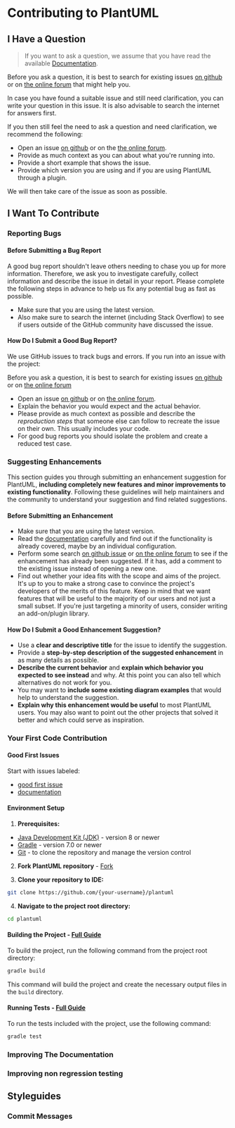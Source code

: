 # Contributing to PlantUML



## I Have a Question

> If you want to ask a question, we assume that you have read the available [Documentation](https://plantuml.com).

Before you ask a question, it is best to search for
existing issues [on github](https://github.com/plantuml/plantuml/issues) 
or on [the online forum](https://forum.plantuml.net)
that might help you.

In case you have found a suitable issue and still need clarification, you can write your question in this issue.
It is also advisable to search the internet for answers first.

If you then still feel the need to ask a question and need clarification, we recommend the following:

- Open an issue [on github](https://github.com/plantuml/plantuml/issues/new) or on the
  [the online forum](https://forum.plantuml.net/ask).
- Provide as much context as you can about what you're running into.
- Provide a short example that shows the issue.
- Provide which version you are using and if you are using PlantUML through a plugin.

We will then take care of the issue as soon as possible.


## I Want To Contribute


### Reporting Bugs

#### Before Submitting a Bug Report

A good bug report shouldn't leave others needing to chase you up for more information. Therefore, we ask you to investigate carefully, collect information and describe the issue in detail in your report. Please complete the following steps in advance to help us fix any potential bug as fast as possible.

- Make sure that you are using the latest version.
- Also make sure to search the internet (including Stack Overflow) to see if users outside of the GitHub community have discussed the issue.


#### How Do I Submit a Good Bug Report?

We use GitHub issues to track bugs and errors. If you run into an issue with the project:

Before you ask a question, it is best to search for
existing issues [on github](https://github.com/plantuml/plantuml/issues) 
or on [the online forum](https://forum.plantuml.net)


- Open an issue [on github](https://github.com/plantuml/plantuml/issues) 
or on [the online forum](https://forum.plantuml.net).
- Explain the behavior you would expect and the actual behavior.
- Please provide as much context as possible and describe the *reproduction steps* that someone else can follow to recreate the issue on their own. This usually includes your code.
- For good bug reports you should isolate the problem and create a reduced test case.


### Suggesting Enhancements

This section guides you through submitting an enhancement suggestion for
PlantUML, **including completely new features and minor improvements to existing functionality**. Following
these guidelines will help maintainers and the community to understand your suggestion and find related suggestions.

#### Before Submitting an Enhancement

- Make sure that you are using the latest version.
- Read the [documentation](https://plantuml.com) carefully and find out if the functionality is already covered, maybe by an individual configuration.
- Perform some search [on github issue](https://github.com/plantuml/plantuml/issues) or  [on the online forum](https://forum.plantuml.net) to see if the enhancement has already been suggested. If it has, add a comment to the existing issue instead of opening a new one.
- Find out whether your idea fits with the scope and aims of the project. It's up to you to make a strong case to convince the project's developers of the merits of this feature. Keep in mind that we want features that will be useful to the majority of our users and not just a small subset. If you're just targeting a minority of users, consider writing an add-on/plugin library.

#### How Do I Submit a Good Enhancement Suggestion?

- Use a **clear and descriptive title** for the issue to identify the suggestion.
- Provide a **step-by-step description of the suggested enhancement** in as many details as possible.
- **Describe the current behavior** and **explain which behavior you expected to see instead** and why. At this point you can also tell which alternatives do not work for you.
- You may want to **include some existing diagram examples** that would help to understand the suggestion.
- **Explain why this enhancement would be useful** to most PlantUML users. You may also want to point out the other projects that solved it better and which could serve as inspiration.


### Your First Code Contribution

#### Good First Issues
  Start with issues labeled:
  - [good first issue](https://github.com/plantuml/plantuml/issues?q=is%3Aissue%20state%3Aopen%20label%3A%22good%20first%20issue%22)
  - [documentation](https://github.com/plantuml/plantuml/issues?q=is%3Aissue%20state%3Aopen%20label%3Adocumentation)

#### Environment Setup
1. **Prerequisites:**
  - [Java Development Kit (JDK)](https://jdk.java.net/) - version 8 or newer
  - [Gradle](https://gradle.org/install/) - version 7.0 or newer
  - [Git](https://git-scm.com/book/en/v2/Getting-Started-Installing-Git) - to clone the repository and manage the version control

2. **Fork PlantUML repository** - [Fork](https://github.com/plantuml/plantuml/fork)

3. **Clone your repository to IDE:**

```sh
git clone https://github.com/{your-username}/plantuml
```

4. **Navigate to the project root directory:**

```sh
cd plantuml
```

#### Building the Project - [Full Guide](https://github.com/plantuml/plantuml/blob/master/BUILDING.md)

To build the project, run the following command from the project root directory:

```sh
gradle build
```

This command will build the project and create the necessary output files in the `build` directory.

#### Running Tests - [Full Guide](https://github.com/plantuml/plantuml/blob/master/docs/TESTING.md)

To run the tests included with the project, use the following command:

```sh
gradle test
```

### Improving The Documentation
<!-- TODO
Updating, improving and correcting the documentation

-->

### Improving non regression testing
<!-- TODO
-->

## Styleguides
### Commit Messages
<!-- TODO

-->
